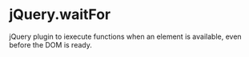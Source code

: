 jQuery.waitFor
==============

jQuery plugin to iexecute functions when an element is available, even before the DOM is ready.
